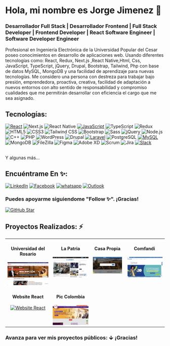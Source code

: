 # Hola, mi nombre es Jorge Jimenez 👋

### Desarrollador Full Stack | Desarrollador Frontend | Full Stack Developer | Frontend Developer | React Software Engineer | Software Developer Engineer

<!--
**ingjorgejimenez/ingjorgejimenez** is a ✨ _special_ ✨ repository because its `README.md` (this file) appears on your GitHub profile.

Here are some ideas to get you started:

- 🔭 I’m currently working on ...
- 🌱 I’m currently learning ...
- 👯 I’m looking to collaborate on ...
- 🤔 I’m looking for help with ...
- 💬 Ask me about ...
- 📫 How to reach me: ...
- 😄 Pronouns: ...
- ⚡ Fun fact: ...
-->

Profesional en Ingeniería Electrónica de la Universidad Popular del Cesar poseo conocimientos en desarrollo de aplicaciones web. Usando diferentes tecnologías como: React, Redux, Next.js ,React Native,Html, Css, JavaScript, TypeScript, jQuery, Drupal, Bootstrap, Tailwind, Php con base de datos MySQL, MongoDB y una facilidad de aprendizaje para nuevas tecnologías.
Me considero una persona con destreza para trabajar bajo presión, emprendedora, proactiva, creativa, facilidad de adaptación a nuevos entornos con alto sentido de responsabilidad y compromiso cualidades que me permitirán desarrollar con eficiencia el cargo que me sea asignado.

## Tecnologías:

[![React](https://img.shields.io/badge/-ReactJs-4AC41C?style=for-the-badge&logo=react&logoColor=white&labelColor=101010)]()
![Next.js](https://img.shields.io/static/v1?style=for-the-badge&message=Next.js&color=000000&logo=Next.js&logoColor=FFFFFF&label=&labelColor=101010)
![React Native](https://img.shields.io/static/v1?style=for-the-badge&message=React+Native&color=61DAFB&logo=React&logoColor=FFFFFF&label=&labelColor=101010)
[![JavaScript](https://img.shields.io/badge/JavaScript-F7DF1E?style=for-the-badge&logo=javascript&logoColor=white&labelColor=101010)]()
![TypeScript](https://img.shields.io/static/v1?style=for-the-badge&message=TypeScript&color=3178C6&logo=TypeScript&logoColor=FFFFFF&label=&labelColor=101010)
![Redux](https://img.shields.io/static/v1?style=for-the-badge&message=Redux&color=764ABC&logo=Redux&logoColor=FFFFFF&label=&labelColor=101010)
![HTML5](https://img.shields.io/static/v1?style=for-the-badge&message=HTML5&color=E34F26&logo=HTML5&logoColor=FFFFFF&label=&labelColor=101010)
![CSS3](https://img.shields.io/static/v1?style=for-the-badge&message=CSS3&color=1572B6&logo=CSS3&logoColor=FFFFFF&label=&labelColor=101010)
![Tailwind CSS](https://img.shields.io/static/v1?style=for-the-badge&message=Tailwind+CSS&color=38B2AC&logo=Tailwind+CSS&logoColor=FFFFFF&label=&labelColor=101010)
![Bootstrap](https://img.shields.io/static/v1?style=for-the-badge&message=Bootstrap&color=7952B3&logo=Bootstrap&logoColor=FFFFFF&label=&labelColor=101010)
![Sass](https://img.shields.io/static/v1?style=for-the-badge&message=Sass&color=CC6699&logo=Sass&logoColor=FFFFFF&label=&labelColor=101010)
![jQuery](https://img.shields.io/static/v1?style=for-the-badge&message=jQuery&color=0769AD&logo=jQuery&logoColor=FFFFFF&label=&labelColor=101010)
![Node.js](https://img.shields.io/static/v1?style=for-the-badge&message=Node.js&color=339933&logo=Node.js&logoColor=white&label=&labelColor=101010)
![C++](https://img.shields.io/static/v1?style=for-the-badge&message=C%2B%2B&color=00599C&logo=C%2B%2B&logoColor=FFFFFF&label=&labelColor=101010)
![PHP](https://img.shields.io/static/v1?style=for-the-badge&message=PHP&color=777BB4&logo=PHP&logoColor=FFFFFF&label=&labelColor=101010)
![WordPress](https://img.shields.io/static/v1?style=for-the-badge&message=WordPress&color=21759B&logo=WordPress&logoColor=FFFFFF&label=&labelColor=101010)
![Drupal](https://img.shields.io/static/v1?style=for-the-badge&message=Drupal&color=0678BE&logo=Drupal&logoColor=FFFFFF&label=&labelColor=101010)
[![Laravel](https://img.shields.io/static/v1?style=for-the-badge&message=Laravel&color=FF2D20&logo=Laravel&logoColor=FFFFFF&label=&labelColor=101010)]()
![PostgreSQL](https://img.shields.io/static/v1?style=for-the-badge&message=PostgreSQL&color=336791&logo=PostgreSQL&logoColor=white&label=&labelColor=101010)
[![MySQL](https://img.shields.io/badge/MySQL-4479A1?style=for-the-badge&logo=mysql&logoColor=white&labelColor=101010)]()
![MongoDB](https://img.shields.io/static/v1?style=for-the-badge&message=MongoDB&color=47A248&logo=MongoDB&logoColor=FFFFFF&label=&labelColor=101010)
![FileZilla](https://img.shields.io/static/v1?style=for-the-badge&message=FileZilla&color=BF0000&logo=FileZilla&logoColor=FFFFFF&label=&labelColor=101010)
![Figma](https://img.shields.io/static/v1?style=for-the-badge&message=Figma&color=F24E1E&logo=Figma&logoColor=FFFFFF&label=&labelColor=101010)
![Adobe XD](https://img.shields.io/static/v1?style=for-the-badge&message=Adobe+XD&color=FF61F6&logo=Adobe+XD&logoColor=FFFFFF&label=&labelColor=101010)
![Scrum](https://img.shields.io/static/v1?style=for-the-badge&message=Scrum&color=009FDA&logo=Scrum+Alliance&logoColor=FFFFFF&label=&labelColor=101010)
![Jira](https://img.shields.io/static/v1?style=for-the-badge&message=Jira&color=0052CC&logo=Jira&logoColor=FFFFFF&label=&labelColor=101010)
[![Slack](https://img.shields.io/static/v1?style=for-the-badge&message=Slack&color=4A154B&logo=Slack&logoColor=FFFFFF&label=&labelColor=101010)]()

</br>
Y algunas más...

## Encuéntrame En ✨:

[![LinkedIn](https://img.shields.io/badge/LinkedIn-IngJorge-0077B5?style=for-the-badge&logo=linkedin&logoColor=0077B5&labelColor=101010)](https://www.linkedin.com/in/ing-jorge-jimenez/)
[![Facebook](https://img.shields.io/badge/Facebook-@Jorge_Jimenez-1877F2?style=for-the-badge&logo=facebook&logoColor=1877F2&labelColor=101010)](https://www.facebook.com/ing_jorgejimenez)
[![whatsapp](https://img.shields.io/badge/WhatsApp-Jorge_Jimenez-25D366?style=for-the-badge&logo=WhatsApp&logoColor=25D366&labelColor=101010)](https://wa.me/+573183296814)
[![Outlook](https://img.shields.io/badge/Outlook-ingjorge-0078D4?style=for-the-badge&logo=Microsoft+Outlook&logoColor=0078D4&labelColor=101010)](mailto:ing_jorgejimenez@outlook.com)
</br>

### Puedes apoyarme siguiendome "Follow ✨". ¡Gracias!

[![GitHub Star](https://img.shields.io/badge/GitHub-Follow-yellow?style=for-the-badge&logo=github&logoColor=white&labelColor=101010)](https://github.com/ingjorgejimenez)

## Proyectos Realizados: ⚡

<table border="0" width="100%" cellpadding="0" cellspacing="0">
  <tr>
    <td valign="top" align="center">     
        <h4 align="center">Universidad del Rosario</h4>
       <a href="https://urosario.edu.co" target="_blank">
        <img src="UniversidadRosario.png" alt="Universidad del Rosario" hspace="0" vspace="0" style="max-width:100%">
      </a>
    </td>
    <td valign="top" align="center">      
        <h4 align="center">La Patria</h4>
      <a  href="https://www.lapatria.com" target="_blank">
       <img src="LaPatria.png" alt="La Patria" hspace="0" vspace="0" style="max-width:100%"> 
      </a>
    </td>
    <td valign="top" align="center">       
        <h4 align="center">Casa Propia</h4>
      <a href="https://casapropiacolombia.com/es" target="_blank">
       <img src="CasaPropia.png" alt="Casa Propia" hspace="0" vspace="0" style="max-width:100%">
      </a>
    </td>
    <td valign="top" align="center">    
        <h4 align="center">Comfandi</h4>
            <a href="https://www.comfandi.com.co/" target="_blank">
          <img src="Comfandi.png" alt="Comfandi" hspace="0" vspace="0" style="max-width:100%">
      </a>
    </td>
  </tr>
   <tr>
    <td valign="top" align="center">   
         <h4 align="center">Website React</h4>
         <a href="https://ingjorgejimenez.github.io/Movies/" target="_blank">
         <img src="Movies.png" alt="Website React" hspace="0" vspace="0" style="max-width:100%">
         </a>
    </td>
    <td valign="top" align="center">   
         <h4 align="center">Pic Colombia</h4>
         <a href="https://ingjorgejimenez.github.io/Movies/" target="_blank">
         <img src="PicColombia.png" alt="Pic Colombia" hspace="0" vspace="0" style="max-width:100%">
         </a>
    </td>
   </tr>
</table>
<h3>Avanza para ver mis proyectos públicos: ↆ ¡Gracias!</h3>
